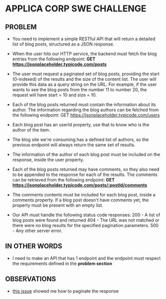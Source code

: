 # APPLICA CORP SWE CHALLENGE

## PROBLEM

- You need to implement a simple RESTful API that will return a detailed list of blog
posts, structured as a JSON response.

- When the user hits our HTTP service, the backend must fetch the blog entries from
the following endpoint: **GET https://jsonplaceholder.typicode.com/posts**

- The user must request a paginated set of blog posts, providing the start (0-indexed)
of the results and the size of the content list. The user will provide this data as a
query string on the URL. For example, if the user wants to see the blog posts from
the number 11 to number 20, the request will have start = 10 and size = 10.

- Each of the blog posts returned must contain the information about its author. The
information regarding the blog authors can be fetched from the following endpoint:
GET https://jsonplaceholder.typicode.com/users

- Each blog post has an userId property, use that to know who is the author of the
item.

- The blog site we're consuming has a defined list of authors, so the previous endpoint
will always return the same set of results.

- The information of the author of each blog post must be included on the response,
inside the user property.

- Each of the blog posts returned may have comments, so they also need to be
appended to the response for each of the results. The comments can be retrieved
from the following endpoint: **GET https://jsonplaceholder.typicode.com/posts/:postId/comments**

- The comments contents must be included for each blog post, inside a comments
property. If a blog post doesn't have comments yet, the property must be present with
an empty list.

- Our API must handle the following status code responses:
200 - A list of blog posts were found and returned
404 - The URL was not matched or there were no blog results for the specified
pagination parameters.
500 - Any other server error.

## IN OTHER WORDS

- I need to make an API that has 1 endpoint and the endpoint must respect the requirements defined in the **problem section**

## OBSERVATIONS

- [this issue](https://github.com/typicode/jsonplaceholder/issues/65) showed me how to paginate the response
